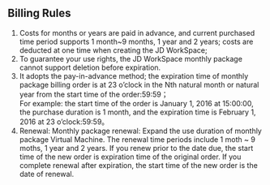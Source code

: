 ## Billing Rules
1. Costs for months or years are paid in advance, and current purchased time period supports 1 month~9 months, 1 year and 2 years; costs are deducted at one time when creating the JD WorkSpace;<br>
2. To guarantee your use rights, the JD WorkSpace monthly package cannot support deletion before expiration.<br>
3. It adopts the pay-in-advance method; the expiration time of monthly package billing order is at 23 o’clock in the Nth natural month or natural year from the start time of the order:59:59；<br>
For example: the start time of the order is January 1, 2016 at 15:00:00, the purchase duration is 1 month, and the expiration time is February 1, 2016 at 23 o’clock:59:59。<br>
4. Renewal: Monthly package renewal: Expand the use duration of monthly package Virtual Machine. The renewal time periods include 1 moth ~ 9 moths, 1 year and 2 years. If you renew prior to the date due, the start time of the new order is expiration time of the original order. If you complete renewal after expiration, the start time of the new order is the date of renewal.
